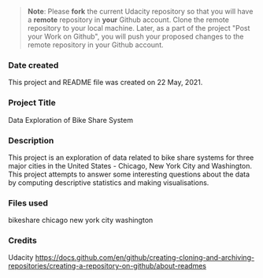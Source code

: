 >**Note**: Please **fork** the current Udacity repository so that you will have a **remote** repository in **your** Github account. Clone the remote repository to your local machine. Later, as a part of the project "Post your Work on Github", you will push your proposed changes to the remote repository in your Github account.

### Date created
This project and README file was created on 22 May, 2021.

### Project Title
Data Exploration of Bike Share System

### Description
This project is an exploration of data related to bike share systems for three major cities in the United States - Chicago, New York City and Washington.
This project attempts to answer some interesting questions about the data by computing descriptive statistics and making visualisations.

### Files used
bikeshare
chicago
new york city
washington

### Credits
Udacity
https://docs.github.com/en/github/creating-cloning-and-archiving-repositories/creating-a-repository-on-github/about-readmes

